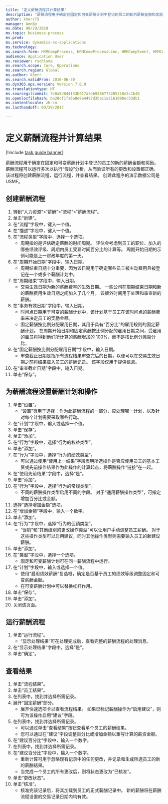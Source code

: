 ```yaml
--- 
title: "定义薪酬流程并计算结果"
description: "薪酬流程用于确定在固定和可变薪酬计划中登记的员工的新的薪酬金额和奖励。"
author: kherr75
manager: AnnBe
ms.date: 08/29/2018
ms.topic: business-process
ms.prod: 
ms.service: dynamics-ax-applications
ms.technology: 
ms.search.form: HRMCompProcess, HRMCompProcessLine, HRMCompEvent, HRMCompEventEmpl
audience: Application User
ms.reviewer: rschloma
ms.search.scope: Core, Operations
ms.search.region: Global
ms.author: kherr
ms.search.validFrom: 2016-06-30
ms.dyn365.ops.version: Version 7.0.0
ms.translationtype: HT
ms.sourcegitcommit: 7e0a5d044133b917a3eb9386773205218e5c1b40
ms.openlocfilehash: ba28cf1fa6a8e9a4497d3bac1a2161098ec53db1
ms.contentlocale: zh-cn
ms.lasthandoff: 09/29/2017

---
```

# <a name="define-compensation-process-and-calculate-results"></a>定义薪酬流程并计算结果

[!include [task guide banner](../../includes/task-guide-banner.md)]

薪酬流程用于确定在固定和可变薪酬计划中登记的员工的新的薪酬金额和奖励。 薪酬流程可以运行多次以执行“假设”分析，从而验证所有的更改和设置都正确。 该过程将创建薪酬流程，运行流程，并查看结果。 创建此程序的演示数据公司是 USMF。


## <a name="create-a-compensation-process"></a>创建薪酬流程
1. 转到“人力资源”>“薪酬”>“流程”>“薪酬流程”。
2. 单击“新建”。
3. 在“流程”字段中，键入一个值。
4. 在“描述”字段中，键入一个值。
5. 在“流程类型”字段中，选择一个选项。
    * 周期指的是评估确定薪酬的时间周期。 评估会考虑到员工的职位、加入的哪些绩效评级、周期内员工受雇时间百分比的计算等。 周期开始日期的示例可能是上一财政年度的第一天。  
6. 在“周期开始日期”字段中，输入日期。
    * 周期结束日期十分重要，因为该日期用于确定哪些员工被主动雇用且被登记在一个或多个薪酬计划中。  
7. 在“周期结束”字段中，输入日期。
    * 交易生效日期为新的薪酬费率的生效日期。 一些公司在周期结束日期和新的薪酬费用生效日期之间加入了几个月。 该额外时间用于处理和审查新的薪酬。  
8. 在“事务有效日期”字段中，输入日期。
    * 时间点日期用于可变的薪酬计划中，该计划基于员工在该时间点的薪酬费率来决定员工的奖励金额。  
    * 固定薪酬按比例分配雇用日期，其用于具有“百分比”的雇用规则的固定薪酬计划。   在周期开始日期和固定薪酬按比例分配的雇用日期之间，受雇用的雇员将得到他们所计算的薪酬增加的 100%，而不是按比例分摊百分比。  
9. 在“固定薪酬按比例分配雇用日期”字段中，输入日期。
    * 审查截止日期是指所有流程结果审查完后的日期，以便可以在交易生效日期之前将结果载入员工的薪酬记录。 该字段仅用于提供信息。  
10. 在“审查截止日期”字段中，输入日期。
11. 单击“保存”。

## <a name="setup-the-compensation-plans-and-actions-for-a-compensation-process"></a>为薪酬流程设置薪酬计划和操作
1. 单击“设置”。
    * “设置”页用于选择：作为此薪酬流程的一部分，应处理哪一计划，以及针对每个计划需要采取哪些行动。  
2. 在“计划”字段中，输入或选择一个值。
3. 单击“保存”。
4. 单击“添加”。
5. 在“行为”字段中，选择“行为的权益类型”。
6. 单击“添加”。
7. 在“行为”字段中，选择“行为的绩效类型”。
    * 可以通过使用“使用上一结果”字段表明所选操作是否应使用员工的基本工资或先前操作结果作为此操作的计算起点，将薪酬操作“链接”在一起。  
8. 在“使用先前结果”字段中，选择“是”。
9. 单击“添加”。
10. 在“行为”字段中，选择“行为的常规类型”。
    * 不同的薪酬操作类型启用不同的字段。 对于“通用薪酬操作类型”，可指定增加百分比或金额。  
11. 选择“选择增加金额”选项。
12. 在“增加金额”字段中，输入一个数字。
13. 单击“添加”。
14. 在“行为”字段中，选择“行为的促销类型”。
    * “促销”和“其他级别的更改操作类型”可以让用户手动调整员工薪酬。 对于这些操作类型可以启用建议，同时其他操作类型则需要输入员工的新建议薪酬。  
15. 单击“添加”。
16. 在“类型”字段中，选择一个选项。
    * 固定和可变薪酬计划可在同一薪酬流程中运行。  
17. 在“计划”字段中，输入或选择一个值。
    * 使用“启用绩效薪酬”复选框，确定是否基于员工的绩效等级调整固定和可变薪酬金额。  
    * 在可变薪酬计划中可以替换杠杆作用。  
18. 单击“保存”。
19. 单击“添加”。
20. 关闭该页面。

## <a name="run-the-compensation-process"></a>运行薪酬流程
1. 单击“运行流程“。
    * “显示处理结果”可在处理完成后，查看完整的薪酬流程的处理消息。  
2. 在“显示处理结果”字段中，选择“是”。
3. 单击“确定”。

## <a name="view-the-results"></a>查看结果
1. 单击“流程结果”。
2. 单击“员工结果”。
3. 在列表中，找到并选择所需记录。
4. 展开“固定薪酬”部分。
    * 展开快速选项卡以查看流程结果。 如果已标记薪酬操作为“启用建议”，则可为该操作启用“建议”字段。  
5. 在列表中，找到并选择所需记录。
    * 可以通过单击“查看结果”按钮查看单个员工的薪酬结果。  
    * 您可以通过在“建议”字段调整百分比或增加金额以重写计算的薪资金额。  
6. 在“建议百分比”字段中，输入一个数字。
7. 在列表中，找到并选择所需记录。
8. 在“建议百分比”字段中，输入一个数字。
    * 重新计算可用于忽略现有记录中的任何更改，并记录和生成所选员工的新的薪酬结果。  
    * 当完成一个员工的所有更改后，则将状态更改为“已核准”。  
9. 单击“更改状态”。
10. 单击“核准”。
    * 核准完该记录后，将其加载到员工的正式薪酬记录中。 新的薪酬将在薪酬流程设置的交易记录日期内均有效。  


